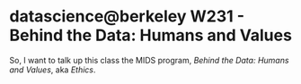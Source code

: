# datascience@berkeley W231 - Behind the Data: Humans and Values

So, I want to talk up this class the MIDS program,
_Behind the Data: Humans and Values_, aka _Ethics_.

